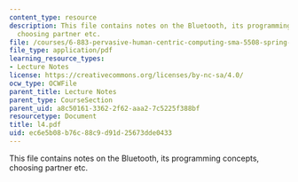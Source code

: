 ```yaml
---
content_type: resource
description: This file contains notes on the Bluetooth, its programming concepts,
  choosing partner etc.
file: /courses/6-883-pervasive-human-centric-computing-sma-5508-spring-2006/ec6e5b08b76c88c9d91d25673dde0433_l4.pdf
file_type: application/pdf
learning_resource_types:
- Lecture Notes
license: https://creativecommons.org/licenses/by-nc-sa/4.0/
ocw_type: OCWFile
parent_title: Lecture Notes
parent_type: CourseSection
parent_uid: a8c50161-3362-2f62-aaa2-7c5225f388bf
resourcetype: Document
title: l4.pdf
uid: ec6e5b08-b76c-88c9-d91d-25673dde0433
---
```

This file contains notes on the Bluetooth, its programming concepts, choosing partner etc.